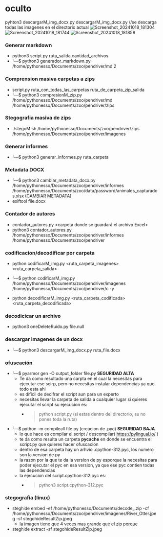 # oculto
pyhton3 descargarM_img_docx.py descargarM_img_docx.py //se descarga todas las imagenes en el directorio actual
![Screenshot_20241018_181304](https://github.com/user-attachments/assets/078f8e19-e43e-4d30-acd3-2e5ddb8b141b)
![Screenshot_20241018_181744](https://github.com/user-attachments/assets/408a737f-3628-4353-91cf-87f6dbf61ab4)
![Screenshot_20241018_181858](https://github.com/user-attachments/assets/1752faed-58f9-4e82-89eb-386530f984c7)


### Generar markdown

- python3 script.py ruta_salida cantidad_archivos
- └─$ python3 generador_markdown.py /home/pythonesso/Documents/zoo/pendriver/md 2

### Comprension masiva carpetas a zips

- script.py ruta_con_todas_las_carpetas ruta_de_carpeta_zip_salida
- └─$ python3 compresionM_zip.py /home/pythonesso/Documents/zoo/pendriver/md /home/pythonesso/Documents/zoo/pendriver/zips

### Stegografia masiva de zips

- ./stegoM.sh /home/pythonesso/Documents/zoo/pendriver/zips /home/pythonesso/Documents/zoo/pendriver/imagenes


### Generar informes

- └─$ python3 generar_informes.py  ruta_carpeta

### Metadata DOCX

- └─$ python3 cambiar_metadata_docx.py /home/pythonesso/Documents/zoo/pendriver/informes /home/pythonesso/Documents/zoo/data/password/animales_capturados.xlsx  (CAMBIAR METADATA)
- exiftool file.docx

### Contador de autores

- contador_autores.py <arpeta con los archivos DOCX> <carpeta donde se guardará el archivo Excel>
- python3 contador_autores.py /home/pythonesso/Documents/zoo/pendriver/informes /home/pythonesso/Documents/zoo/pendriver

### codificacion/decodificar por carpeta

- python  codificarM_img.py <ruta_carpeta_imagenes> <ruta_carpeta_salida> <isfolder>
- └─$ python  codificarM_img.py /home/pythonesso/Documents/zoo/pendriver/imagenes /home/pythonesso/Documents/zoo/pendriver/c -y

- python decodificarM_img.py <ruta_carpeta_codificada> <ruta_carpeta_decodificada>

### decodicicar un archivo

- python3 oneDeleteRuido.py file.null

### descargar imagenes de un docx

- └─$ python3 descargarM_img_docx.py ruta_file.docx

### ofuscación

- └─$ pyarmor gen -O output_folder file.py **SEGURIDAD ALTA**
    - Te da como resultado una carpta en el cual la necesitas para ejecutar ese scirp, pero no necesitas instalar dependencias ya que todo esta ahi
    - es dificil de decifrar el script aun para un experto
    - necesitas llevar la carpeta de salida a cualquier lugar si quieres ejecutar el script su ejecucion es:
        - > python script.py (si estas dentro del directorio, su no pones toda la ruta)
- └─$ python -m compileall file.py (creacion de .pyc) **SEGURIDAD BAJA**
    - lo que hace es compilar el script / descompilar( https://pylingual.io/ )
    - te da como resulta un carpeta __pycache__ en donde se encuentra el script.py que quieres hacer ofuscacion
    - dentro de esa carpeta hay un arhvio .cpython-312.pyc, los numero son la version de py
    - la razon por la que te da la version de py esporque la necesitas para poder ejecutar el pyc en esa version,
    ya que ese pyc contien todas las dependencias
    - la ejecucion del script.cpython-312.pyc es:
        - > python3 script.cpython-312.pyc

### stegografia (linux)

- steghide embed -ef /home/pythonesso/Documents/decode_.zip -cf /home/pythonesso/Documents/zoo/pendriver/imagenes/River_Otter.jpeg  -sf stegohideResultZip.jpeg
    - la imagen tiene que 4 veces mas grande que el zip porque
- steghide extract -sf stegohideResultZip.jpeg 
